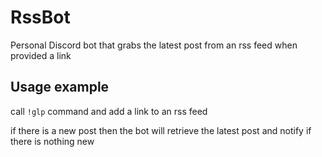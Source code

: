 # RssBot
Personal Discord bot that grabs the latest post from an rss feed when provided a link

## Usage example

call `!glp` command and add a link to an rss feed

if there is a new post then the bot will retrieve the latest post and notify if there is nothing new
